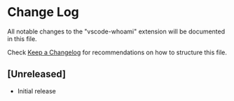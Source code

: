 # Change Log

All notable changes to the "vscode-whoami" extension will be documented in this file.

Check [Keep a Changelog](http://keepachangelog.com/) for recommendations on how to structure this file.

## [Unreleased]

- Initial release